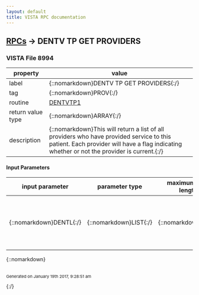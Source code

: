 ```yaml
---
layout: default
title: VISTA RPC documentation
---
```




## [RPCs](TableOfContent.md) &#8594; DENTV TP GET PROVIDERS 



### VISTA File 8994 


 property | value 
--- | --- 
 label | {::nomarkdown}DENTV TP GET PROVIDERS{:/}
 tag | {::nomarkdown}PROV{:/}
 routine | [DENTVTP1](http://code.osehra.org/dox/Routine_DENTVTP1_source.html)
 return value type | {::nomarkdown}ARRAY{:/}
 description | {::nomarkdown}This will return a list of all providers who have provided service to this patient.  Each provider will have a flag indicating whether or not the provider is current.{:/}

#### Input Parameters

| input parameter | parameter type | maximum data length | required | description | 
| --- | --- | --- | --- | --- | 
| {::nomarkdown}DENTL{:/} | {::nomarkdown}LIST{:/} | {::nomarkdown}30{:/} | {::nomarkdown}true{:/} | {::nomarkdown}DENTL(\StartDate\) - optional - start date in FM format - default = 0DENTL(\EndDate\)   - optional - end date in FM format  - default = todayDENTL(\Patient\)   - required - pointer to PATIENT file{:/} | 

{::nomarkdown} <br/><br/><p style="font-size: 11px">Generated on January 19th 2017, 9:28:51 am</p>{:/}